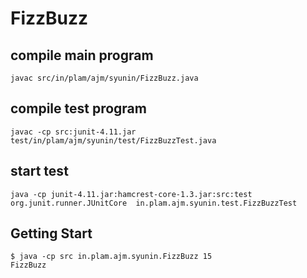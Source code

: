 # FizzBuzz

## compile main program

```
javac src/in/plam/ajm/syunin/FizzBuzz.java
```

## compile test program

```
javac -cp src:junit-4.11.jar test/in/plam/ajm/syunin/test/FizzBuzzTest.java
```

## start test

```
java -cp junit-4.11.jar:hamcrest-core-1.3.jar:src:test org.junit.runner.JUnitCore  in.plam.ajm.syunin.test.FizzBuzzTest
```

## Getting Start

```
$ java -cp src in.plam.ajm.syunin.FizzBuzz 15
FizzBuzz
```